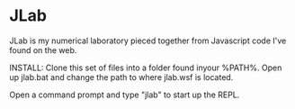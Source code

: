 
JLab
=====
JLab is my numerical laboratory pieced together from Javascript code I've found on the web.

INSTALL:
Clone this set of files into a folder found inyour %PATH%. Open up jlab.bat and change the path to where jlab.wsf is located.

Open a command prompt and type "jlab" to start up the REPL.

